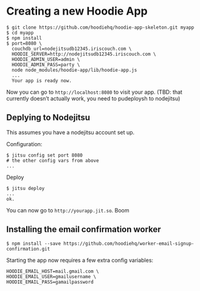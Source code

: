 # Creating a new Hoodie App

    $ git clone https://github.com/hoodiehq/hoodie-app-skeleton.git myapp
    $ cd myapp
    $ npm install
    $ port=8080 \
      couchdb_url=nodejitsudb12345.iriscouch.com \
      HOODIE_SERVER=http://nodejitsudb12345.iriscouch.com \
      HOODIE_ADMIN_USER=admin \
      HOODIE_ADMIN_PASS=party \
      node node_modules/hoodie-app/lib/hoodie-app.js  
      ...
      Your app is ready now.

Now you can go to `http://localhost:8080` to visit your app.
(TBD: that currently doesn’t actually work, you need to pudeploysh to nodejitsu)

## Deplying to Nodejitsu

This assumes you have a nodejitsu account set up.

Configuration:

    $ jitsu config set port 8080
    # the other config vars from above
    ...

Deploy

    $ jitsu deploy
    ...
    ok.

You can now go to `http://yourapp.jit.so`. Boom


## Installing the email confirmation worker

    $ npm install --save https://github.com/hoodiehq/worker-email-signup-confirmation.git

Starting the app now requires a few extra config variables:

    HOODIE_EMAIL_HOST=mail.gmail.com \
    HOODIE_EMAIL_USER=gmailusername \
    HOODIE_EMAIL_PASS=gamailpassword



